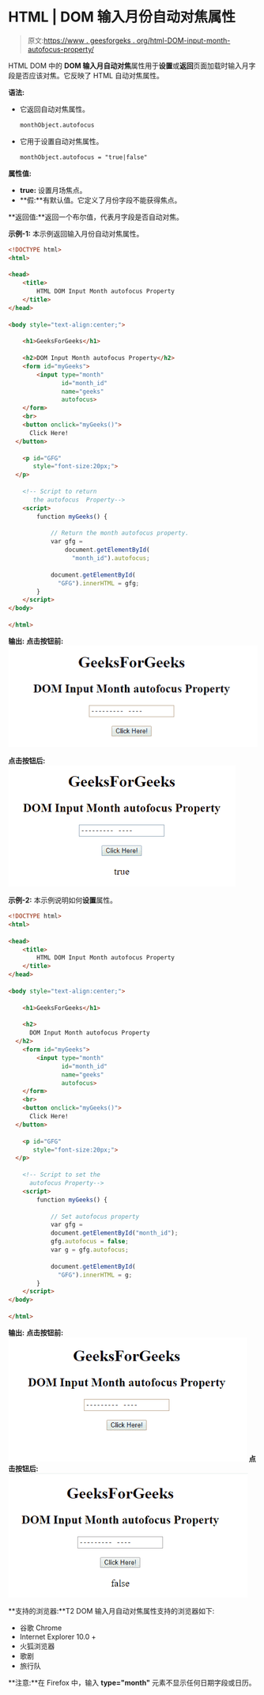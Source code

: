 # HTML | DOM 输入月份自动对焦属性

> 原文:[https://www . geesforgeks . org/html-DOM-input-month-autofocus-property/](https://www.geeksforgeeks.org/html-dom-input-month-autofocus-property/)

HTML DOM 中的 **DOM 输入月自动对焦**属性用于**设置**或**返回**页面加载时输入月字段是否应该对焦。它反映了 HTML 自动对焦属性。

**语法:**

*   它返回自动对焦属性。

    ```html
    monthObject.autofocus
    ```

*   它用于设置自动对焦属性。

    ```html
    monthObject.autofocus = "true|false"
    ```

**属性值:**

*   **true:** 设置月场焦点。
*   **假:**有默认值。它定义了月份字段不能获得焦点。

**返回值:**返回一个布尔值，代表月字段是否自动对焦。

**示例-1:** 本示例返回输入月份自动对焦属性。

```html
<!DOCTYPE html>
<html>

<head>
    <title>
        HTML DOM Input Month autofocus Property
    </title>
</head>

<body style="text-align:center;">

    <h1>GeeksForGeeks</h1>

    <h2>DOM Input Month autofocus Property</h2>
    <form id="myGeeks">
        <input type="month"
               id="month_id"
               name="geeks"
               autofocus>
    </form>
    <br>
    <button onclick="myGeeks()">
      Click Here!
  </button>

    <p id="GFG" 
       style="font-size:20px;">
  </p>

    <!-- Script to return 
       the autofocus  Property-->
    <script>
        function myGeeks() {

            // Return the month autofocus property.
            var gfg = 
                document.getElementById(
                  "month_id").autofocus;

            document.getElementById(
              "GFG").innerHTML = gfg;
        }
    </script>
</body>

</html>
```

**输出:**
**点击按钮前:**
![](img/faf19babef224c4552486aa3c98fb740.png)

**点击按钮后:**
![](img/8d1fe0da857ee88ebf28533431b59dbf.png)

**示例-2:** 本示例说明如何**设置**属性。

```html
<!DOCTYPE html>
<html>

<head>
    <title>
        HTML DOM Input Month autofocus Property
    </title>
</head>

<body style="text-align:center;">

    <h1>GeeksForGeeks</h1>

    <h2>
      DOM Input Month autofocus Property
  </h2>
    <form id="myGeeks">
        <input type="month" 
               id="month_id" 
               name="geeks" 
               autofocus>
    </form>
    <br>
    <button onclick="myGeeks()">
      Click Here!
  </button>

    <p id="GFG" 
       style="font-size:20px;">
  </p>

    <!-- Script to set the
      autofocus Property-->
    <script>
        function myGeeks() {

            // Set autofocus property
            var gfg = 
            document.getElementById("month_id");
            gfg.autofocus = false;
            var g = gfg.autofocus;

            document.getElementById(
              "GFG").innerHTML = g;
        }
    </script>
</body>

</html>
```

**输出:**
**点击按钮前:**
![](img/c2b8f3277acf8b8e579857d97db0fa3d.png)
**点击按钮后:**
![](img/7b5ab5cdf1d9d860630b4ae5990b39cb.png)

**支持的浏览器:**T2 DOM 输入月自动对焦属性支持的浏览器如下:

*   谷歌 Chrome
*   Internet Explorer 10.0 +
*   火狐浏览器
*   歌剧
*   旅行队

**注意:**在 Firefox 中，输入 **type="month"** 元素不显示任何日期字段或日历。